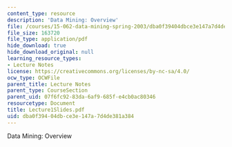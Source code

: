 ```yaml
---
content_type: resource
description: 'Data Mining: Overview'
file: /courses/15-062-data-mining-spring-2003/dba0f39404dbce3e147a7d4de381a384_Lecture1Slides.pdf
file_size: 163720
file_type: application/pdf
hide_download: true
hide_download_original: null
learning_resource_types:
- Lecture Notes
license: https://creativecommons.org/licenses/by-nc-sa/4.0/
ocw_type: OCWFile
parent_title: Lecture Notes
parent_type: CourseSection
parent_uid: 07f6fc92-83da-6af9-685f-e4cb0ac80346
resourcetype: Document
title: Lecture1Slides.pdf
uid: dba0f394-04db-ce3e-147a-7d4de381a384
---
```

Data Mining: Overview